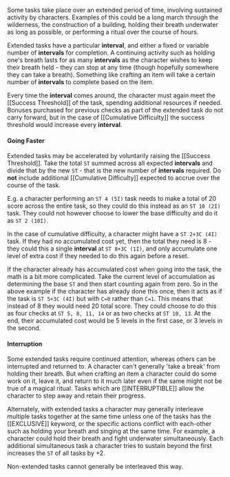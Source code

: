 Some tasks take place over an extended period of time, involving sustained activity by characters. Examples of this could be a long march through the wilderness, the construction of a building, holding their breath underwater as long as possible, or performing a ritual over the course of hours.

Extended tasks have a particular **interval**, and either a fixed or variable number of **intervals** for completion. A continuing activity such as holding one's breath lasts for as many **intervals** as the character wishes to keep their breath held - they can stop at any time (though hopefully somewhere they can take a breath). Something like crafting an item will take a certain number of **intervals** to complete based on the item.

Every time the **interval** comes around, the character must again meet the [[Success Threshold]] of the task, spending additional resources if needed. Bonuses purchased for previous checks as part of the extended task do not carry forward, but in the case of [[Cumulative Difficulty]] the success threshold would increase every **interval**.
#### Going Faster

Extended tasks may be accelerated by voluntarily raising the [[Success Threshold]]. Take the total `ST` summed across all expected **intervals** and divide that by the new `ST` - that is the new number of **intervals** required. Do **not** include additional [[Cumulative Difficulty]] expected to accrue over the course of the task.

E.g. a character performing an `ST 4 (5I)` task needs to make a total of 20 score across the entire task, so they could do this instead as an `ST 10 (2I)` task. They could not however choose to lower the base difficulty and do it as `ST 2 (10I)`. 

In the case of cumulative difficulty, a character might have a `ST 2+3C (4I)` task. If they had no accumulated cost yet, then the total they need is 8 - they could this a single **interval** at `ST 8+3C (1I)`, and only accumulate one level of extra cost if they needed to do this again before a reset. 

If the character already has accumulated cost when going into the task, the math is a bit more complicated. Take the current level of accumulation as determining the base `ST` and then start counting again from zero. So in the above example if the character has already done this once, then it acts as if the task is `ST 5+3C (4I)` but with `C=0` rather than `C=1`. This means that instead of 8 they would need 20 total score. They could choose to do this as four checks at `ST 5, 8, 11, 14` or as two checks at `ST 10, 13`.  At the end, their accumulated cost would be 5 levels in the first case, or 3 levels in the second.
#### Interruption

Some extended tasks require continued attention, whereas others can be interrupted and returned to. A character can't generally 'take a break' from holding their breath. But when crafting an item a character could do some work on it, leave it, and return to it much later even if the same might not be true of a magical ritual. Tasks which are [[INTERRUPTIBLE]] allow the character to step away and retain their progress. 

Alternately, with extended tasks a character may generally interleave multiple tasks together at the same time unless one of the tasks has the [[EXCLUSIVE]] keyword, or the specific actions conflict with each-other such as holding your breath and singing at the same time. For example, a character could hold their breath and fight underwater simultaneously. Each additional simultaneous task a character tries to sustain beyond the first increases the `ST` of all tasks by +2. 

Non-extended tasks cannot generally be interleaved this way.